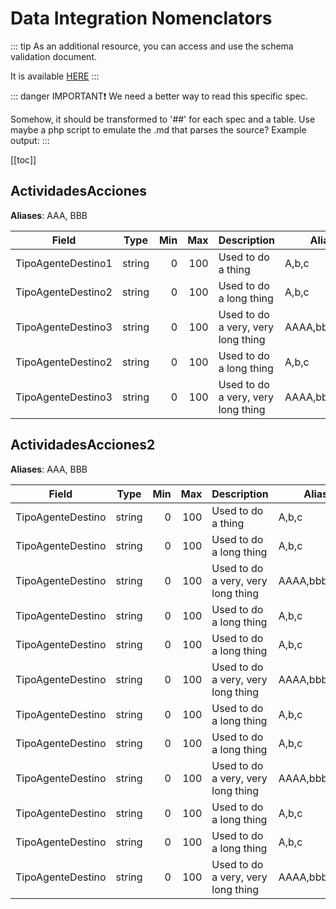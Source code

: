 # Data Integration Nomenclators

::: tip
As an additional resource, you can access and use the schema validation document.

It is available [HERE](http://cloud.uvesolutions.com/)
:::

::: danger IMPORTANT:exclamation:
We need a better way to read this specific spec. 

Somehow, it should be transformed to '##' for each spec and a table. Use maybe a php script to emulate the .md that parses the source?
Example output:
:::

[[toc]]

## ActividadesAcciones
**Aliases**:  AAA, BBB

| Field | Type | Min | Max | Description |  Aliases |
| ------------- | ----------- | ----: | ----: | ---- | ----|
| TipoAgenteDestino1 | string | 0 | 100 | Used to do a thing | A,b,c |
| TipoAgenteDestino2 | string | 0 | 100 | Used to do a long thing | A,b,c |
| TipoAgenteDestino3 | string | 0 | 100 | Used to do a very, very long thing | AAAA,bbbb,ccccc |
| TipoAgenteDestino2 | string | 0 | 100 | Used to do a long thing | A,b,c |
| TipoAgenteDestino3 | string | 0 | 100 | Used to do a very, very long thing | AAAA,bbbb,ccccc |

## ActividadesAcciones2
**Aliases**:  AAA, BBB

| Field | Type | Min | Max | Description |  Aliases |
| ------------- | ----------- | ----: | ----: | ---- | ----|
| TipoAgenteDestino | string | 0 | 100 | Used to do a thing | A,b,c |
| TipoAgenteDestino | string | 0 | 100 | Used to do a long thing | A,b,c |
| TipoAgenteDestino | string | 0 | 100 | Used to do a very, very long thing | AAAA,bbbb,ccccc |
| TipoAgenteDestino | string | 0 | 100 | Used to do a long thing | A,b,c |
| TipoAgenteDestino | string | 0 | 100 | Used to do a long thing | A,b,c |
| TipoAgenteDestino | string | 0 | 100 | Used to do a very, very long thing | AAAA,bbbb,ccccc |
| TipoAgenteDestino | string | 0 | 100 | Used to do a long thing | A,b,c |
| TipoAgenteDestino | string | 0 | 100 | Used to do a long thing | A,b,c |
| TipoAgenteDestino | string | 0 | 100 | Used to do a very, very long thing | AAAA,bbbb,ccccc |
| TipoAgenteDestino | string | 0 | 100 | Used to do a long thing | A,b,c |
| TipoAgenteDestino | string | 0 | 100 | Used to do a long thing | A,b,c |
| TipoAgenteDestino | string | 0 | 100 | Used to do a very, very long thing | AAAA,bbbb,ccccc |

